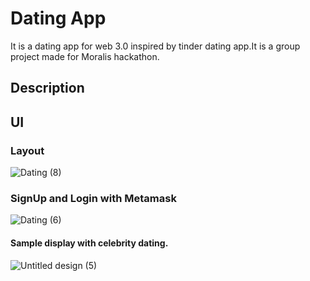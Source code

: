# Dating App 
It is a dating app for web 3.0 inspired by tinder dating app.It is a group project made for Moralis hackathon.

## Description

## UI
### Layout
![Dating (8)](https://user-images.githubusercontent.com/86045021/225618222-b98419be-5bb5-41cf-b1ff-6659bc5b45e9.png)

### SignUp and Login with Metamask
![Dating (6)](https://user-images.githubusercontent.com/86045021/225618277-3feb2443-1c26-4c27-99c8-7e1a6cd0c53b.png)

#### Sample display with celebrity dating.
![Untitled design (5)](https://user-images.githubusercontent.com/86045021/225618311-e155f236-2611-4fcd-8aed-d73f270e30c3.png)


